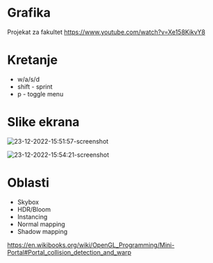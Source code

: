# Grafika
Projekat za fakultet
https://www.youtube.com/watch?v=Xe158KikvY8

# Kretanje

- w/a/s/d
- shift - sprint
- p - toggle menu

# Slike ekrana
![23-12-2022-15:51:57-screenshot](https://user-images.githubusercontent.com/10564596/209355416-a658cefc-210e-4bac-a6c7-9ee959b18b27.png)

![23-12-2022-15:54:21-screenshot](https://user-images.githubusercontent.com/10564596/209355589-200bb314-4045-404c-bd5b-021abe42b698.png)



# Oblasti
- Skybox
- HDR/Bloom
- Instancing
- Normal mapping
- Shadow mapping

https://en.wikibooks.org/wiki/OpenGL_Programming/Mini-Portal#Portal_collision_detection_and_warp
